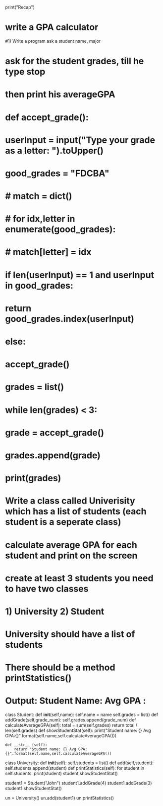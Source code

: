 
print("Recap")

# write a GPA calculator

#1) Write a program ask a student name, major
# ask for the student grades, till he type stop
# then print his averageGPA
# def accept_grade():
#     userInput = input("Type your grade as a letter: ").toUpper()
#     good_grades = "FDCBA"
#     # match = dict()
#     # for idx,letter in enumerate(good_grades):
#     #     match[letter] = idx 
    
#     if len(userInput) == 1 and userInput in good_grades:
#         return good_grades.index(userInput)
#     else:
#         accept_grade()
    
# grades = list()
# while len(grades) < 3:
#     grade = accept_grade()
#     grades.append(grade)

# print(grades)
    

# Write a class called Univerisity which has a list of students (each student is a seperate class)
# calculate average GPA for each student and print on the screen
# create at least 3 students you need to have two classes
# 1) University  2) Student
# University should have a list of students
# There should be a method printStatistics()
# Output: Student Name: Avg GPA :
class Student:
    def __init__(self,name):
        self.name = name 
        self.grades = list()
    def addGrade(self,grade_num):
        self.grades.append(grade_num)
    def calculateAverageGPA(self):
        total = sum(self.grades)
        return total / len(self.grades) 
    def showStudentStat(self):
        print("Student name: {} Avg GPA:{}".format(self.name,self.calculateAverageGPA()))

    def __str__ (self):
        return "Student name: {} Avg GPA:{}".format(self.name,self.calculateAverageGPA())
        
class University:
    def __init__(self):
        self.students = list()
    def add(self,student):
        self.students.append(student)
    def printStatistics(self):
        for student in self.students:
            print(student)
            student.showStudentStat()


student1 = Student("John")
student1.addGrade(4)
student1.addGrade(3)
student1.showStudentStat()

un = University()
un.add(student1)
un.printStatistics()
